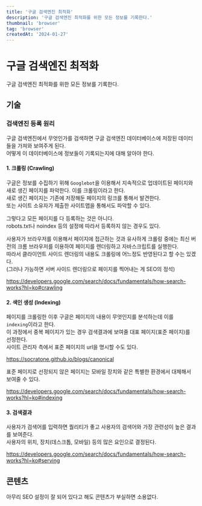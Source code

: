 ```yaml
---
title: '구글 검색엔진 최적화'
description: '구글 검색엔진 최적화를 위한 모든 정보를 기록한다.'
thumbnail: 'browser'
tag: 'browser'
createdAt: '2024-01-27'
---
```


# 구글 검색엔진 최적화

구글 검색엔진 최적화를 위한 모든 정보를 기록한다.

## 기술

### 검색엔진 등록 원리

구글 검색엔진에서 무엇인가를 검색하면 구글 검색엔진 데이터베이스에 저장된 데이터들을 가져와 보여주게 된다.\
어떻게 이 데이터베이스에 정보들이 기록되는지에 대해 알아야 한다.

#### 1. 크롤링 (Crawling)

구글은 정보를 수집하기 위해 `Googlebot`을 이용해서 지속적으로 업데이트된 페이지와 새로 생긴 페이지를 파악한다. 이를 크롤링이라고 한다.\
새로 생긴 페이지는 기존에 저장해둔 페이지의 링크를 통해서 발견한다.\
또는 사이트 소유자가 제출한 사이트맵을 통해서도 파악할 수 있다.

그렇다고 모든 페이지를 다 등록하는 것은 아니다.\
robots.txt나 noindex 등의 설정에 따라서 등록하지 않는 경우도 있다.

사용자가 브라우저를 이용해서 페이지에 접근하는 것과 유사하게 크롤링 중에는 최신 버전의 크롬 브라우저를 이용하여 페이지를 렌더링하고 자바스크립트를 실행한다.\
따라서 클라이언트 사이드 렌더링의 내용도 크롤링에 어느정도 반영된다고 할 수는 있겠다.\
(그러나 가능하면 서버 사이드 렌더링으로 페이지를 찍어내는 게 SEO의 정석)

https://developers.google.com/search/docs/fundamentals/how-search-works?hl=ko#crawling

#### 2. 색인 생성 (Indexing)

페이지를 크롤링한 이후 구글은 페이지의 내용이 무엇인지를 분석하는데 이를 `indexing`이라고 한다.\
이 과정에서 중복 페이지가 있는 경우 검색결과에 보여줄 대표 페이지(표준 페이지)를 선정한다.\
사이트 관리자 측에서 표준 페이지의 url을 명시할 수도 있다.

https://socratone.github.io/blogs/canonical

표준 페이지로 선정되지 않은 페이지는 모바일 장치와 같은 특별한 환경에서 대체해서 보여줄 수 있다.

https://developers.google.com/search/docs/fundamentals/how-search-works?hl=ko#indexing

#### 3. 검색결과

사용자가 검색어를 입력하면 퀄리티가 좋고 사용자의 검색어와 가장 관련성이 높은 결과를 보여준다.\
사용자의 위치, 장치(데스크톱, 모바일) 등의 많은 요인으로 결정된다.

https://developers.google.com/search/docs/fundamentals/how-search-works?hl=ko#serving

## 콘텐츠

아무리 SEO 설정이 잘 되어 있다고 해도 콘텐츠가 부실하면 소용없다.
